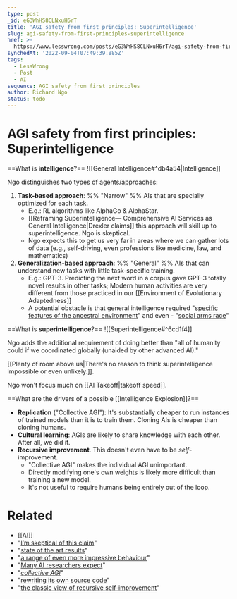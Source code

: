 ```yaml
---
type: post
_id: eG3WhHS8CLNxuH6rT
title: 'AGI safety from first principles: Superintelligence'
slug: agi-safety-from-first-principles-superintelligence
href: >-
  https://www.lesswrong.com/posts/eG3WhHS8CLNxuH6rT/agi-safety-from-first-principles-superintelligence
synchedAt: '2022-09-04T07:49:39.885Z'
tags:
  - LessWrong
  - Post
  - AI
sequence: AGI safety from first principles
author: Richard Ngo
status: todo
---
```


# AGI safety from first principles: Superintelligence

==What is **intelligence**?==
![[General Intelligence#^db4a54|Intelligence]] 

Ngo distinguishes two types of agents/approaches:
1. **Task-based approach**: %% "Narrow" %% AIs that are specially optimized for each task.
	- E.g.: RL algorithms like AlphaGo & AlphaStar.
    - [[Reframing Superintelligence— Comprehensive AI Services as General Intelligence|Drexler claims]] this approach will skill up to superintelligence. Ngo is skeptical.
    - Ngo expects this to get us very far in areas where we can gather lots of data (e.g., self-driving, even professions like medicine, law, and mathematics)
2. **Generalization-based approach**: %% "General" %% AIs that can understand new tasks with little task-specific training.
	- E.g.: GPT-3. Predicting the next word in a corpus gave GPT-3 totally novel results in other tasks; Modern human activities are very different from those practiced in our [[Environment of Evolutionary Adaptedness]]
	- A potential obstacle is that general intelligence required "[specific features of the ancestral environment](https://www.alignmentforum.org/posts/vqpEC3MPioHX7bv4t/environments-as-a-bottleneck-in-agi-development)" and even - "[social arms race](http://archives.evergreen.edu/webpages/curricular/2006-2007/languageofpolitics/files/languageofpolitics/Evol_Anthrop_6.pdf)"

==What is **superintelligence**?==
![[Superintelligence#^6cd1f4]]

Ngo adds the additional requirement of doing better than "all of humanity could if we coordinated globally (unaided by other advanced AI)."

[[Plenty of room above us|There's no reason to think superintelligence impossible or even unlikely.]].

Ngo won't focus much on [[AI Takeoff|takeoff speed]]. 

==What are the drivers of a possible [[Intelligence Explosion]]?==
- **Replication** ("Collective AGI"): It's substantially cheaper to run instances of trained models than it is to train them. Cloning AIs is cheaper than cloning humans.
- **Cultural learning**: AGIs are likely to share knowledge with each other. After all, we did it.
- **Recursive improvement**. This doesn't even have to be *self*-improvement. 
	- "Collective AGI" makes the individual AGI unimportant.
	- Directly modifying one's own weights is likely more difficult than training a new model.
	- It's not useful to require humans being entirely out of the loop.


# Related

- [[AI]]
- "[I’m skeptical of this claim](https://www.alignmentforum.org/posts/HvNAmkXPTSoA4dvzv/comments-on-cais)"
- "[state of the art results](https://openai.com/blog/better-language-models/)"
- "[a range of even more impressive behaviour](https://twitter.com/xuenay/status/1283312640199196673?s=20)"
- "[Many AI researchers expect](https://arxiv.org/abs/1705.08807)"
- "[_collective AGI_](https://www.alignmentforum.org/posts/HekjhtWesBWTQW5eF/agis-as-populations)"
- "[rewriting its own source code](http://intelligence.org/files/LOGI.pdf)"
- "[the classic view of recursive self-improvement](https://intelligence.org/files/IEM.pdf)"
